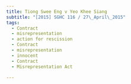 ```yaml
---
title: Tiong Swee Eng v Yeo Khee Siang 
subtitle: "[2015] SGHC 116 / 27\_April\_2015"
tags:
  - Contract
  - misrepresentation
  - action for rescission
  - Contract
  - misrepresentation
  - innocent
  - Contract
  - Misrepresentation Act

---
```


